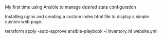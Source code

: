 My first time using Ansible to manage desired state configuration

Installing nginx and creating a custom index.html file to display a simple custom web page.

terraform apply -auto-approve
ansible-playbook -i inventory.ini website.yml
